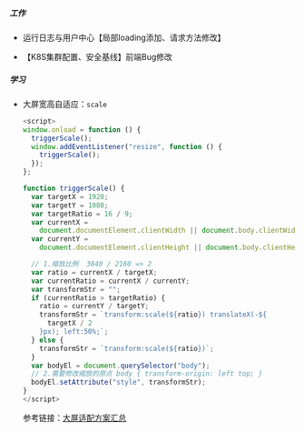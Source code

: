 ##### 工作

- 运行日志与用户中心【局部loading添加、请求方法修改】

- 【K8S集群配置、安全基线】前端Bug修改

  

##### 学习

- 大屏宽高自适应：`scale`

  ```javascript
  <script>
  window.onload = function () {
    triggerScale();
    window.addEventListener("resize", function () {
      triggerScale();
    });
  };
  
  function triggerScale() {
    var targetX = 1920;
    var targetY = 1080;
    var targetRatio = 16 / 9;
    var currentX =
      document.documentElement.clientWidth || document.body.clientWidth;
    var currentY =
      document.documentElement.clientHeight || document.body.clientHeight;
  
    // 1.缩放比例  3840 / 2160 => 2
    var ratio = currentX / targetX;
    var currentRatio = currentX / currentY;
    var transformStr = "";
    if (currentRatio > targetRatio) {
      ratio = currentY / targetY;
      transformStr = `transform:scale(${ratio}) translateX(-${
        targetX / 2
      }px); left:50%;`;
    } else {
      transformStr = `transform:scale(${ratio})`;
    }
    var bodyEl = document.querySelector("body");
    // 2.需要修改缩放的原点 body { transform-origin: left top; }
    bodyEl.setAttribute("style", transformStr);
  }
  </script>
  
  ```

  参考链接：[大屏适配方案汇总](https://juejin.cn/post/7180391305296478263#comment)